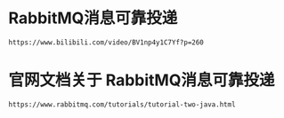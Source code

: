 # RabbitMQ消息可靠投递  
    https://www.bilibili.com/video/BV1np4y1C7Yf?p=260

# 官网文档关于 RabbitMQ消息可靠投递
    https://www.rabbitmq.com/tutorials/tutorial-two-java.html